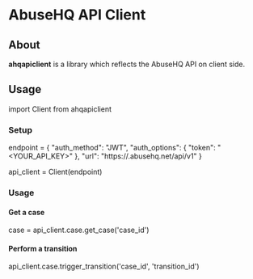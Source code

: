 # AbuseHQ API Client

## About
**ahqapiclient** is a library which reflects the AbuseHQ API on client side.

## Usage

import Client from ahqapiclient

### Setup

endpoint = {
  "auth_method": "JWT",
  "auth_options": {
    "token": "<YOUR_API_KEY>"
  },
  "url": "https://<yourcompany>.abusehq.net/api/v1"
}

api_client = Client(endpoint)

### Usage

#### Get a case
case = api_client.case.get_case('case_id')

#### Perform a transition

api_client.case.trigger_transition('case_id', 'transition_id')
